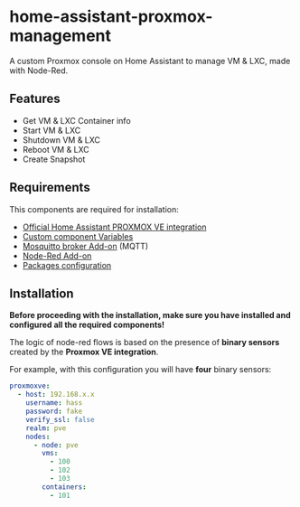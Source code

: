 # home-assistant-proxmox-management
A custom Proxmox console on Home Assistant to manage VM &amp; LXC, made with Node-Red.

## Features

 - Get VM & LXC Container info
 - Start VM & LXC
 - Shutdown VM & LXC
 - Reboot VM & LXC
 - Create Snapshot

## Requirements

This components are required for installation:

 - [Official Home Assistant PROXMOX VE integration](https://www.home-assistant.io/integrations/proxmoxve/)  
 - [Custom component Variables](https://github.com/snarky-snark/home-assistant-variables)
 - [Mosquitto broker Add-on](https://github.com/home-assistant/hassio-addons/tree/master/mosquitto) (MQTT)
 - [Node-Red Add-on](https://github.com/hassio-addons/addon-node-red)
 - [Packages configuration](https://www.home-assistant.io/docs/configuration/packages/)
 
 ## Installation

**Before proceeding with the installation, make sure you have installed and configured all the required components!**

The logic of node-red flows is based on the presence of **binary sensors** created by the **Proxmox VE integration**.

For example, with this configuration you will have **four** binary sensors:

```yaml
proxmoxve:
  - host: 192.168.x.x
    username: hass
    password: fake
    verify_ssl: false
    realm: pve
    nodes:
      - node: pve
        vms:
          - 100
          - 102
          - 103
        containers:
          - 101
```


